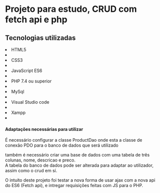 <h1>Projeto para estudo, CRUD com fetch api e php</h1>

<h2>Tecnologias utilizadas</h2>

<li>HTML5<li>
<li>CSS3<li>
<li>JavaScript ES6<li>
<li>PHP 7.4 ou superior<li>
<li>MySql<li>
<li>Visual Studio code<li>
<li>Xampp<li>
  
<h4>Adaptações necessárias para utilizar</h4>
  <p>É necessário configurar a classe ProductDao onde esta a classe de conexão PDO para o banco de dados que será utilizado</p>
  <p>também é necessário criar uma base de dados com uma tabela de três colunas, nome, descricao e preco.</br>
  A tabela do banco de dados pode ser alterada para adaptar ao utilizador, assim como o crud em sí.</p>
  
  <p>O intuíto deste projeto foi testar a nova forma de usar ajax com a nova api do ES6 (Fetch api), e intregar requisições feitas com JS para o PHP.</p>
